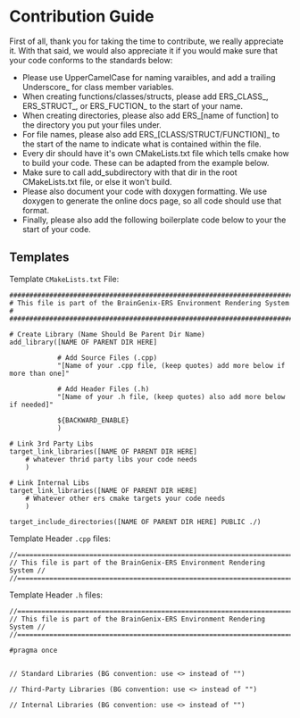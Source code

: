 # Contribution Guide
First of all, thank you for taking the time to contribute, we really appreciate it.
With that said, we would also appreciate it if you would make sure that your code conforms to the standards below:

- Please use UpperCamelCase for naming varaibles, and add a trailing Underscore_ for class member variables.
- When creating functions/classes/structs, please add ERS_CLASS_, ERS_STRUCT_, or ERS_FUCTION_ to the start of your name.
- When creating directories, please also add ERS_[name of function] to the directory you put your files under.
- For file names, please also add ERS_[CLASS/STRUCT/FUNCTION]_ to the start of the name to indicate what is contained within the file.
- Every dir should have it's own CMakeLists.txt file which tells cmake how to build your code. These can be adapted from the example below.
- Make sure to call add_subdirectory with that dir in the root CMakeLists.txt file, or else it won't build.
- Please also document your code with doxygen formatting. We use doxygen to generate the online docs page, so all code should use that format.
- Finally, please also add the following boilerplate code below to your the start of your code.

## Templates

Template `CMakeLists.txt` File:

```
########################################################################
# This file is part of the BrainGenix-ERS Environment Rendering System #
########################################################################

# Create Library (Name Should Be Parent Dir Name)
add_library([NAME OF PARENT DIR HERE]

            # Add Source Files (.cpp)
            "[Name of your .cpp file, (keep quotes) add more below if more than one]"

            # Add Header Files (.h)
            "[Name of your .h file, (keep quotes) also add more below if needed]"

            ${BACKWARD_ENABLE}
            )

# Link 3rd Party Libs
target_link_libraries([NAME OF PARENT DIR HERE]
    # whatever thrid party libs your code needs
    )

# Link Internal Libs
target_link_libraries([NAME OF PARENT DIR HERE]
    # Whatever other ers cmake targets your code needs
    )

target_include_directories([NAME OF PARENT DIR HERE] PUBLIC ./)
```

Template Header `.cpp` files:
```
//======================================================================//
// This file is part of the BrainGenix-ERS Environment Rendering System //
//======================================================================//
```

Template Header `.h` files:

```
//======================================================================//
// This file is part of the BrainGenix-ERS Environment Rendering System //
//======================================================================//

#pragma once


// Standard Libraries (BG convention: use <> instead of "")

// Third-Party Libraries (BG convention: use <> instead of "")

// Internal Libraries (BG convention: use <> instead of "")
```
